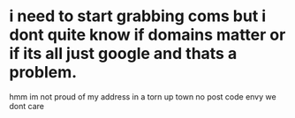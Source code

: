 i need to start grabbing coms but i dont quite know if domains matter or if its all just google and thats a problem.
===========
hmm
im not proud of my address
in a torn up town 
no post code envy
we dont care
